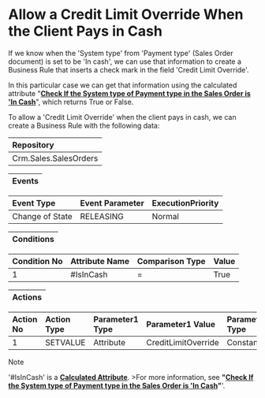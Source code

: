 # Allow a Credit Limit Override When the Client Pays in Cash

If we know when the 'System type' from 'Payment type' (Sales Order document) is set to be 'In cash', we can use that information to create a Business Rule that inserts a check mark in the field 'Credit Limit Override'.

In this particular case we can get that information using the calculated attribute "**[Check If the System type of Payment type in the Sales Order is 'In Cash](https://github.com/ErpNetDocs/tech/blob/master/advanced/calculated-attributes/examples/check-if-system-type-is-in-cash.md)**", which returns True or False.

To allow a 'Credit Limit Override' when the client pays in cash, we can create a Business Rule with the following data:

|Repository
|:----
|Crm.Sales.SalesOrders

|**Events**
|:-----

|Event Type|Event Parameter|ExecutionPriority
|:----|:----|:----
|Change of State|RELEASING|Normal

|Conditions
|:-----

|Condition No|Attribute Name|Comparison Type|Value
|:-----|:-----|:----|:-----
|1|#IsInCash|=|True|

|Actions
|:-----

|Action No|Action Type|Parameter1 Type|Parameter1 Value|Parameter2 Type|Parameter1 Value
|:----|:----|:----|:----|:----|:-----
|1|SETVALUE|Attribute|CreditLimitOverride|Constant|True

> [!Note] 
> '#IsInCash' is a **[Calculated Attribute](https://github.com/ErpNetDocs/tech/blob/master/advanced/calculated-attributes/index.md)**. >For more information, see **"[Check If the System type of Payment type in the Sales Order is 'In Cash](https://github.com/ErpNetDocs/tech/blob/master/advanced/calculated-attributes/examples/check-if-system-type-is-in-cash.md)"**'.
